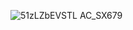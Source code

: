 ![51zLZbEVSTL _AC_SX679_](https://user-images.githubusercontent.com/87198883/125129008-d5367c00-e0cc-11eb-8543-b1f43912a4e8.jpg)
